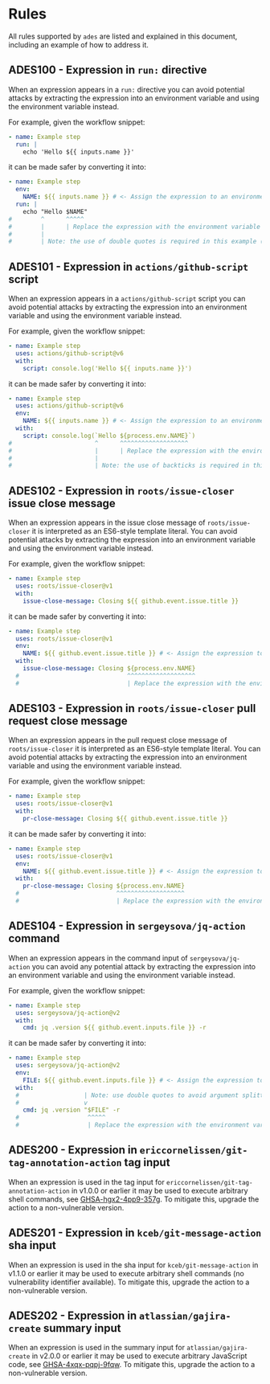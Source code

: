 <!-- SPDX-License-Identifier: GFDL-1.3-or-later -->

# Rules

All rules supported by `ades` are listed and explained in this document, including an example of how
to address it.

## <a id="ADES100"></a> ADES100 - Expression in `run:` directive

When an expression appears in a `run:` directive you can avoid potential attacks by extracting the
expression into an environment variable and using the environment variable instead.

For example, given the workflow snippet:

```yaml
- name: Example step
  run: |
    echo 'Hello ${{ inputs.name }}'
```

it can be made safer by converting it into:

```yaml
- name: Example step
  env:
    NAME: ${{ inputs.name }} # <- Assign the expression to an environment variable
  run: |
    echo "Hello $NAME"
#        ^      ^^^^^
#        |      | Replace the expression with the environment variable
#        |
#        | Note: the use of double quotes is required in this example (for interpolation)
```

## <a id="ADES101"></a> ADES101 - Expression in `actions/github-script` script

When an expression appears in a `actions/github-script` script you can avoid potential attacks by
extracting the expression into an environment variable and using the environment variable instead.

For example, given the workflow snippet:

```yaml
- name: Example step
  uses: actions/github-script@v6
  with:
    script: console.log('Hello ${{ inputs.name }}')
```

it can be made safer by converting it into:

```yaml
- name: Example step
  uses: actions/github-script@v6
  env:
    NAME: ${{ inputs.name }} # <- Assign the expression to an environment variable
  with:
    script: console.log(`Hello ${process.env.NAME}`)
#                       ^      ^^^^^^^^^^^^^^^^^^^
#                       |      | Replace the expression with the environment variable
#                       |
#                       | Note: the use of backticks is required in this example (for interpolation)
```

## <a id="ADES102"></a> ADES102 - Expression in `roots/issue-closer` issue close message

When an expression appears in the issue close message of `roots/issue-closer` it is interpreted as
an ES6-style template literal. You can avoid potential attacks by extracting the expression into an
environment variable and using the environment variable instead.

For example, given the workflow snippet:

```yaml
- name: Example step
  uses: roots/issue-closer@v1
  with:
    issue-close-message: Closing ${{ github.event.issue.title }}
```

it can be made safer by converting it into:

```yaml
- name: Example step
  uses: roots/issue-closer@v1
  env:
    NAME: ${{ github.event.issue.title }} # <- Assign the expression to an environment variable
  with:
    issue-close-message: Closing ${process.env.NAME}
  #                              ^^^^^^^^^^^^^^^^^^^
  #                              | Replace the expression with the environment variable
```

## <a id="ADES103"></a> ADES103 - Expression in `roots/issue-closer` pull request close message

When an expression appears in the pull request close message of `roots/issue-closer` it is
interpreted as an ES6-style template literal. You can avoid potential attacks by extracting the
expression into an environment variable and using the environment variable instead.

For example, given the workflow snippet:

```yaml
- name: Example step
  uses: roots/issue-closer@v1
  with:
    pr-close-message: Closing ${{ github.event.issue.title }}
```

it can be made safer by converting it into:

```yaml
- name: Example step
  uses: roots/issue-closer@v1
  env:
    NAME: ${{ github.event.issue.title }} # <- Assign the expression to an environment variable
  with:
    pr-close-message: Closing ${process.env.NAME}
  #                           ^^^^^^^^^^^^^^^^^^^
  #                           | Replace the expression with the environment variable
```

## <a id="ADES104"></a> ADES104 - Expression in `sergeysova/jq-action` command

When an expression appears in the command input of `sergeysova/jq-action` you can avoid any
potential attack by extracting the expression into an environment variable and using the environment
variable instead.

For example, given the workflow snippet:

```yaml
- name: Example step
  uses: sergeysova/jq-action@v2
  with:
    cmd: jq .version ${{ github.event.inputs.file }} -r
```

it can be made safer by converting it into:

```yaml
- name: Example step
  uses: sergeysova/jq-action@v2
  env:
    FILE: ${{ github.event.inputs.file }} # <- Assign the expression to an environment variable
  with:
  #                  | Note: use double quotes to avoid argument splitting
  #                  v
    cmd: jq .version "$FILE" -r
  #                   ^^^^^
  #                   | Replace the expression with the environment variable
```

## <a id="ADES200"></a> ADES200 - Expression in `ericcornelissen/git-tag-annotation-action` tag input

When an expression is used in the tag input for `ericcornelissen/git-tag-annotation-action` in
v1.0.0 or earlier it may be used to execute arbitrary shell commands, see [GHSA-hgx2-4pp9-357g]. To
mitigate this, upgrade the action to a non-vulnerable version.

[GHSA-hgx2-4pp9-357g]: https://github.com/ericcornelissen/git-tag-annotation-action/security/advisories/GHSA-hgx2-4pp9-357g

## <a id="ADES201"></a> ADES201 - Expression in `kceb/git-message-action` sha input

When an expression is used in the sha input for `kceb/git-message-action` in v1.1.0 or earlier it
may be used to execute arbitrary shell commands (no vulnerability identifier available). To mitigate
this, upgrade the action to a non-vulnerable version.

## <a id="ADES202"></a> ADES202 - Expression in `atlassian/gajira-create` summary input

When an expression is used in the summary input for `atlassian/gajira-create` in v2.0.0 or earlier
it may be used to execute arbitrary JavaScript code, see [GHSA-4xqx-pqpj-9fqw]. To mitigate this,
upgrade the action to a non-vulnerable version.

[GHSA-4xqx-pqpj-9fqw]: https://github.com/advisories/GHSA-4xqx-pqpj-9fqw
